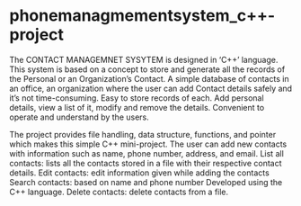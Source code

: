 # phonemanagmementsystem_c++-project

The CONTACT MANAGEMNET SYSYTEM is designed in ‘C++’ language.
This system is based on a concept to store and generate all the records of the
Personal or an Organization’s Contact.
A simple database of contacts in an office, an organization where the user can
add Contact details safely and it’s not time-consuming.
Easy to store records of each.
Add personal details, view a list of it, modify and remove the details.
Convenient to operate and understand by the users.

The project provides file handling, data structure, functions, and pointer which makes this simple C++
mini-project.
The user can add new contacts with information such as name, phone number, address, and
email.
List all contacts: lists all the contacts stored in a file with their respective contact details.
Edit contacts: edit information given while adding the contacts
Search contacts: based on name and phone number
Developed using the C++ language.
Delete contacts: delete contacts from a file.
